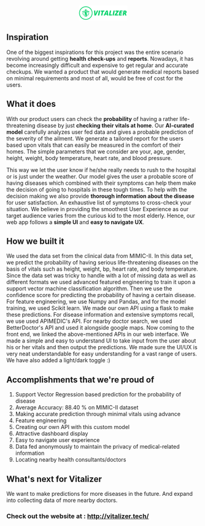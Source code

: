 <p align="center">
  <img src="logo1.png">
</p>

## Inspiration
One of the biggest inspirations for this project was the entire scenario revolving around getting **health check-ups** and **reports**. Nowadays, it has become increasingly difficult and expensive to get regular and accurate checkups. We wanted a product that would generate medical reports based on minimal requirements and most of all, would be free of cost for the users.

## What it does
With our product users can check the **probability** of having a rather life-threatening disease by just **checking their vitals at home**. Our **AI-curated model** carefully analyzes user fed data and gives a probable prediction of the severity of the ailment. We generate a tailored report for the users based upon vitals that can easily be measured in the comfort of their homes. The simple parameters that we consider are your, age, gender, height, weight, body temperature, heart rate, and blood pressure.

This way we let the user know if he/she really needs to rush to the hospital or is just under the weather. Our model gives the user a probable score of having diseases which combined with their symptoms can help them make the decision of going to hospitals in these tough times. To help with the decision making we also provide **thorough information about the disease** for user satisfaction. An exhaustive list of symptoms to cross-check your situation. We believe in providing the smoothest User Experience as our target audience varies from the curious kid to the most elderly. Hence, our web app follows a **simple UI** and **easy to navigate UX**.

## How we built it
We used the data set from the clinical data from MIMIC-II. In this data set, we predict the probability of having serious life-threatening diseases on the basis of vitals such as height, weight, bp, heart rate, and body temperature. Since the data set was tricky to handle with a lot of missing data as well as different formats we used advanced featured engineering to train it upon a support vector machine classification algorithm. Then we use the confidence score for predicting the probability of having a certain disease. For feature engineering, we use Numpy and Pandas, and for the model training, we used Scikit learn. We made our own API using a flask to make these predictions. For disease information and extensive symptoms recall, we use used APIMEDIC's API. For nearby doctor search, we used BetterDoctor's API and used it alongside google maps. Now coming to the front end, we linked the above-mentioned APIs in our web interface. We made a simple and easy to understand UI to take input from the user about his or her vitals and then output the predictions. We made sure the UI/UX is very neat understandable for easy understanding for a vast range of users. We have also added a light/dark toggle :)



## Accomplishments that we're proud of
1. Support Vector Regression based prediction for the probability of disease
2. Average Accuracy: 88.40 % on MIMIC-II dataset
3. Making accurate prediction through minimal vitals using advance
4. Feature engineering
5. Creating our own API with this custom model
6. Attractive dashboard display
7. Easy to navigate user experience
8. Data fed anonymously to maintain the privacy of medical-related information
9. Locating nearby health consultants/doctors

## What's next for Vitalizer
 We want to make predictions for more diseases in the future. And expand into collecting data of more nearby doctors. 
 
 ### Check out the website at : http://vitalizer.tech/
